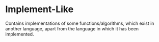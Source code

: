 # Implement-Like
Contains implementations of some functions/algorithms, which exist in another language, apart from the language in which it has been implemented.
